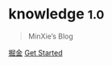 <!-- _coverpage.md 

![logo](_media/icon.svg)-->

# knowledge <small>1.0</small>

> MinXie’s Blog
<!--
- 简单、轻便 (压缩后 ~21kB)
- 无需生成 html 文件
- 众多主题 -->

[掘金](https://juejin.cn/user/377887729924872/posts?sort=popular)
[Get Started](README.md)